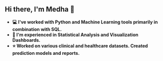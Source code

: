 ## Hi there, I'm Medha 👋
* **💻 I've worked with Python and Machine Learning tools primarily in combination with SQL.**
* **🔢 I'm experienced in Statistical Analysis and Visualization Dashboards.**
* **⭐ Worked on various clinical and healthcare datasets. Created prediction models and reports.**

<!--
**MpatiM/MpatiM** is a ✨ _special_ ✨ repository because its `README.md` (this file) appears on your GitHub profile.

Here are some ideas to get you started:

- 🔭 I’m currently working on ...
- 🌱 I’m currently learning ...
- 👯 I’m looking to collaborate on ...
- 🤔 I’m looking for help with ...
- 💬 Ask me about ...
- 📫 How to reach me: ...
- 😄 Pronouns: ...
- ⚡ Fun fact: ...
-->
